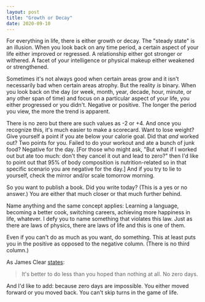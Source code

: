 ```yaml
---
layout: post
title: "Growth or Decay"
date: 2020-09-10
---
```


For everything in life, there is either growth or decay. The "steady state" is an illusion. When you look back on any time period, a certain aspect of your life either improved or regressed. A relationship either got stronger or withered. A facet of your intelligence or physical makeup either weakened or strengthened.

Sometimes it's not always good when certain areas grow and it isn't necessarily bad when certain areas atrophy. But the reality _is_ binary. When you look back on the day (or week, month, year, decade, hour, minute, or any other span of time) and focus on a particular aspect of your life, you either progressed or you didn't. Negative or positive. The longer the period you view, the more the trend is apparent.

There is no zero but there are such values as -2 or +4. And once you recognize this, it's much easier to make a scorecard. Want to lose weight? Give yourself a point if you ate below your calorie goal. Did that _and_ worked out? Two points for you. Failed to do your workout and ate a bunch of junk food? Negative for the day. [For those who might ask, "But what if I worked out but ate too much: don't they cancel it out and lead to zero?" then I'd like to point out that 95% of body composition is nutrition-related so in that specific scenario you are negative for the day.] And if you try to lie to yourself, check the mirror and/or scale tomorrow morning.

So you want to publish a book. Did you write today? (This is a yes or no answer.) You are either that much closer or that much further behind.

Name anything and the same concept applies: Learning a language, becoming a better cook, switching careers, achieving more happiness in life, whatever. I defy you to name something that violates this law. Just as there are laws of physics, there are laws of life and this is one of them.

Even if you can't do as much as you want, do something. This at least puts you in the positive as opposed to the negative column. (There is no third column.)

As James Clear [states][jc]:

>It's better to do less than you hoped than nothing at all. No zero days.

And I'd like to add: because zero days are impossible. You either moved forward or you moved back. You can't skip turns in the game of life.

[jc]: https://jamesclear.com/3-2-1/august-27-2020
